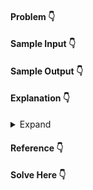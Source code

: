 #### Problem :point_down:

#### Sample Input :point_down:

#### Sample Output :point_down:

#### Explanation :point_down:

<details>
<summary>Expand</summary>

#### Python :point_down:
```py

```
#### Time Complexity :point_down:
```

```
#### Space Complexity :point_down:
```

```
</details>

#### Reference :point_down:

#### Solve Here :point_down:

